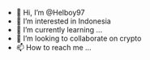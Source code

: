 - 👋 Hi, I’m @Helboy97
- 👀 I’m interested in Indonesia
- 🌱 I’m currently learning ...
- 💞️ I’m looking to collaborate on crypto
- 📫 How to reach me ...

<!---
Helboy97/Helboy97 is a ✨ special ✨ repository because its `README.md` (this file) appears on your GitHub profile.
You can click the Preview link to take a look at your changes.
--->

